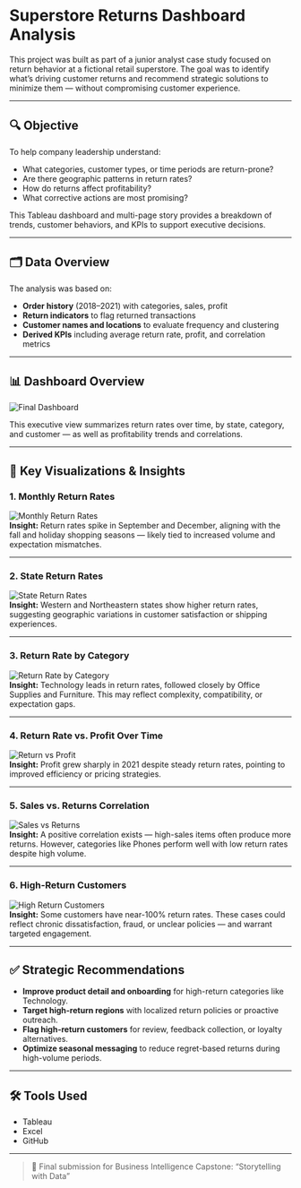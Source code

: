# Superstore Returns Dashboard Analysis

This project was built as part of a junior analyst case study focused on return behavior at a fictional retail superstore. The goal was to identify what’s driving customer returns and recommend strategic solutions to minimize them — without compromising customer experience.

---

## 🔍 Objective

To help company leadership understand:
- What categories, customer types, or time periods are return-prone?
- Are there geographic patterns in return rates?
- How do returns affect profitability?
- What corrective actions are most promising?

This Tableau dashboard and multi-page story provides a breakdown of trends, customer behaviors, and KPIs to support executive decisions.

---

## 🗂️ Data Overview

The analysis was based on:
- **Order history** (2018–2021) with categories, sales, profit  
- **Return indicators** to flag returned transactions  
- **Customer names and locations** to evaluate frequency and clustering  
- **Derived KPIs** including average return rate, profit, and correlation metrics  

---

## 📊 Dashboard Overview

![Final Dashboard](dashboard.png)

This executive view summarizes return rates over time, by state, category, and customer — as well as profitability trends and correlations.

---

## 📘 Key Visualizations & Insights

### 1. Monthly Return Rates
![Monthly Return Rates](monthly_return_rates.png)  
**Insight:** Return rates spike in September and December, aligning with the fall and holiday shopping seasons — likely tied to increased volume and expectation mismatches.

---

### 2. State Return Rates
![State Return Rates](state_return_rates.png)  
**Insight:** Western and Northeastern states show higher return rates, suggesting geographic variations in customer satisfaction or shipping experiences.

---

### 3. Return Rate by Category
![Return Rate by Category](average_return_rate_per_category.png)  
**Insight:** Technology leads in return rates, followed closely by Office Supplies and Furniture. This may reflect complexity, compatibility, or expectation gaps.

---

### 4. Return Rate vs. Profit Over Time
![Return vs Profit](rates_vs_profit.png)  
**Insight:** Profit grew sharply in 2021 despite steady return rates, pointing to improved efficiency or pricing strategies.

---

### 5. Sales vs. Returns Correlation
![Sales vs Returns](correlation_between_sales_&_returns.png)  
**Insight:** A positive correlation exists — high-sales items often produce more returns. However, categories like Phones perform well with low return rates despite high volume.

---

### 6. High-Return Customers
![High Return Customers](customers_with_returns.png)  
**Insight:** Some customers have near-100% return rates. These cases could reflect chronic dissatisfaction, fraud, or unclear policies — and warrant targeted engagement.

---

## ✅ Strategic Recommendations

- **Improve product detail and onboarding** for high-return categories like Technology.  
- **Target high-return regions** with localized return policies or proactive outreach.  
- **Flag high-return customers** for review, feedback collection, or loyalty alternatives.  
- **Optimize seasonal messaging** to reduce regret-based returns during high-volume periods.

---

## 🛠 Tools Used

- Tableau  
- Excel  
- GitHub

---

> 📘 Final submission for Business Intelligence Capstone: “Storytelling with Data”
